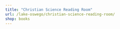 ```yaml
---
title: "Christian Science Reading Room"
url: /lake-oswego/christian-science-reading-room/
shop: books
---
```

